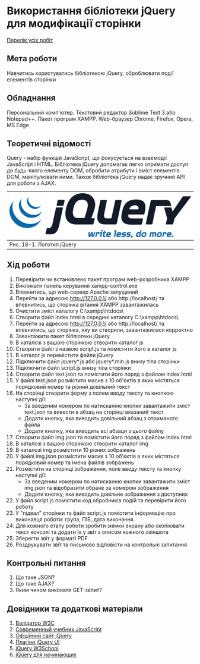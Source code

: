 # Використання бібліотеки jQuery для модифікації сторінки

[Перелік усіх робіт](../README.md)

## Мета роботи

Навчитись користуватись бібліотекою jQuery, оброблювати події елементів сторінки

## Обладнання

Персональний комп'ютер. Текстовий редактор Sublime Text 3 або Notepad++. Пакет програм XAMPP. Web-браузер Chrome, Firefox, Opera, MS Edge

## Теоретичні відомості

Query - набір функцій JavaScript, що фокусується на взаємодії JavaScript і HTML. Бібліотека jQuery допомагає легко отримати доступ до будь-якого елементу DOM, обробити атрибути і вміст елементів DOM, маніпулювати ними. Також бібліотека jQuery надає зручний API для роботи з AJAX.

|![Рис. 18-1. Логотип jQuery](img/18001.svg)|
|:------------------------------------------|
| Рис. 18-1. Логотип jQuery |

## Хід роботи

1. Перевірити чи встановлено пакет програм web-розробника XAMPP
2. Викликати панель керування xampp-control.exe
3. Впевнитись, що web-сервер Apache запущений
4. Перейти за адресою http://127.0.0.1/ або http://localhost/ та впевнитись, що сторінка вітання XAMPP завантажилась
5. Очистити зміст каталогу C:\xampp\htdocs\
6. Створити файл index.html в середині каталогу C:\xampp\htdocs\
7. Перейти за адресою http://127.0.0.1/ або http://localhost/ та впевнитись, що сторінка, яку ви створили, завантажилася корректно
8. Завантажити пакет бібліотеки jQuery
9. В каталозі з вашою сторінкою створити каталог js
10. Створити файл з назвою script.js та помістити його в каталог js
11. В каталог js перемістити файли jQuery
12. Підключити файл jquery*.js або jquery*.min.js внизу тіла сторінки
13. Підключити файл script.js внизу тіла сторінки
14. Створити файл text.json та помістити його поряд з файлом index.html
15. У файлі text.json розмістити масив з 10 об'єктів в яких містяться порядковий номер та різний довільний текст
16. На сторінці створити форму з полем вводу тексту та кнопкою наступні дії:
	- За введеним номером по натисканню кнопки завантажити зміст text.json та вивести в абзац на сторінці вказаний текст
	- Додати кнопку, яка виводить довільний абзац з отриманого файла
	- Додати кнопку, яка виводить всі абзаци з цього файлу
17. Створити файл img.json та помістити його поряд з файлом index.html
18. В каталозі з вашою сторінкою створити каталог img
19. В каталозі img розмістити 10 різних зображень
20. У файлі img.json розмістити масив з 10 об'єктів в яких містяться порядковий номер та імена файлів зображень
21. Розмістити на сторінці зображення, поле вводу тексту та кнопку наступні дії:
	- За введеним номером по натисканню кнопки завантажити зміст img.json та відобразити обране за номером зображення
	- Додати кнопку, яка виводить довільне зображення з доступних
22. У файл script.js помістити код обробників подій та перевірити його роботу
23. У "підвал" сторінки та файл script.js помістити інформацію про виконавця роботи: група, ПІБ, дата виконання.
24. Для кожного етапу роботи зробити знімки екрану або скопіювати текст консолі та додати їх у звіт з описом кожного скіншота
25. Зберегти звіт у форматі PDF
26. Роздрукувати звіт та письмово відповісти на контрольні запитання

## Контрольні питання

1. Що таке JSON?
2. Що таке AJAX?
3. Яким чином виконати GET-запит?

## Довідники та додаткові матеріали

1. [Валідатор W3C](https://validator.w3.org)
2. [Современный учебник JavaScript](https://learn.javascript.ru)
3. [Офіційний сайт jQuery](https://jquery.com)
4. [Плагіни jQuery UI](https://jqueryui.com)
5. [jQuery W3School](https://www.w3schools.com/jquery/)
6. [jQuery для начинающих](https://habr.com/ru/post/38208/)

<!-- почти пустая теория -->
